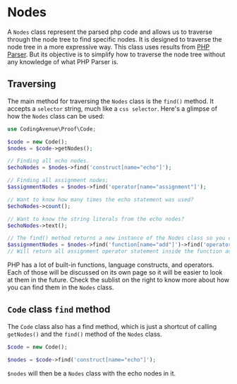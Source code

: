 # Nodes

A `Nodes` class represent the parsed php code and allows us to traverse through the node tree to find specific nodes. It is designed to traverse the node tree in a more expressive way. This class uses results from [PHP Parser](https://github.com/nikic/PHP-Parser). But its objective is to simplify how to traverse the node tree without any knowledge of what PHP Parser is.

## Traversing

The main method for traversing the `Nodes` class is the `find()` method. It accepts a `selector` string, much like a `css selector`. Here's a glimpse of how the `Nodes` class can be used:

```php
use CodingAvenue\Proof\Code;

$code = new Code();
$nodes = $code->getNodes();

// Finding all echo nodes.
$echoNodes = $nodes->find('construct[name="echo"]');

// Finding all assignment nodes;
$assignmentNodes = $nodes->find('operator[name="assignment"]');

// Want to know how many times the echo statement was used?
$echoNodes->count();

// Want to know the string literals from the echo nodes?
$echoNodes->text();

// The find() method returns a new instance of the Nodes class so you can cascade the calls
$assignmentNodes = $nodes->find('function[name="add"]')->find('operator[name="assignment"]');
// Will return all assignment operator statement inside the function add().
```

PHP has a lot of built-in functions, language constructs, and operators. Each of those will be discussed on its own page so it will be easier to look at them in the future. Check the sublist on the right to know more about how you can find them in the `Nodes` class.

## `Code` class `find` method

The `Code` class also has a find method, which is just a shortcut of calling `getNodes()` and the `find()` method of the `Nodes` class.

```php
$code = new Code();

$nodes = $code->find('construct[name="echo"]');
```

`$nodes` will then be a `Nodes` class with the echo nodes in it.